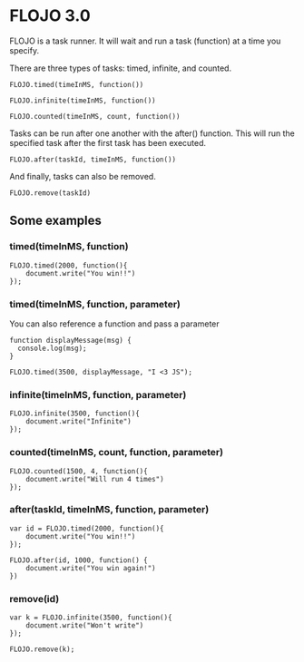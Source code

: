 # FLOJO 3.0


FLOJO is a task runner. It will wait and run a task (function) at a time you specify.

There are three types of tasks: timed, infinite, and counted.

```
FLOJO.timed(timeInMS, function())
```
```
FLOJO.infinite(timeInMS, function())
```
```
FLOJO.counted(timeInMS, count, function())
```
Tasks can be run after one another with the after() function. This will run the specified task after the first task has been executed.
```
FLOJO.after(taskId, timeInMS, function())
```
And finally, tasks can also be removed.
```
FLOJO.remove(taskId)
```


## Some examples
### timed(timeInMS, function)
```
FLOJO.timed(2000, function(){
    document.write("You win!!")
});
```
### timed(timeInMS, function, parameter)
You can also reference a function and pass a parameter
```
function displayMessage(msg) {
  console.log(msg);
}

FLOJO.timed(3500, displayMessage, "I <3 JS");
```

### infinite(timeInMS, function, parameter)
```
FLOJO.infinite(3500, function(){
    document.write("Infinite")
});
```

### counted(timeInMS, count, function, parameter)
```
FLOJO.counted(1500, 4, function(){
    document.write("Will run 4 times")
});
```

### after(taskId, timeInMS, function, parameter)
```
var id = FLOJO.timed(2000, function(){
    document.write("You win!!")
});

FLOJO.after(id, 1000, function() {
    document.write("You win again!")
})
```

### remove(id)
```
var k = FLOJO.infinite(3500, function(){
    document.write("Won't write")
});

FLOJO.remove(k);
```